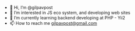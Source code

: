 - 👋 Hi, I’m @gilpavpost
- 👀 I’m interested in JS eco system, and developing web sites
- 🌱 I’m currently learning backend developing at PHP - Yii2
- 📫 How to reach me gilpavpost@gmail.com

